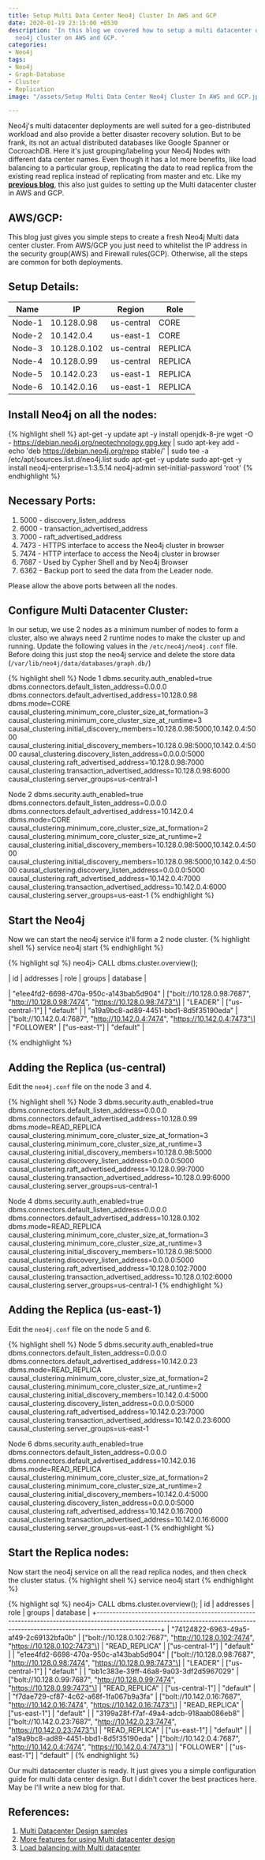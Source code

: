 ```yaml
---
title: Setup Multi Data Center Neo4j Cluster In AWS and GCP
date: 2020-01-19 23:15:00 +0530
description: 'In this blog we covered how to setup a multi datacenter or multi region
  neo4j cluster on AWS and GCP. '
categories:
- Neo4j
tags:
- Neo4j
- Graph-Database
- Cluster
- Replication
image: "/assets/Setup Multi Data Center Neo4j Cluster In AWS and GCP.jpg"

---
```

Neo4j's multi datacenter deployments are well suited for a geo-distributed workload and also provide a better disaster recovery solution. But to be frank, its not an actual distributed databases like Google Spanner or CocroachDB. Here it's just grouping/labeling your Neo4j Nodes with different data center names. Even though it has a lot more benefits, like load balancing to a particular group, replicating the data to read replica from the existing read replica instead of replicating from master and etc. Like my [**previous blog**](https://thedataguy.in/setup-neo4j-causal-cluster-on-gcp-and-aws/), this also just guides to setting up the Multi datacenter cluster in AWS and GCP.

## AWS/GCP:

This blog just gives you simple steps to create a fresh Neo4j Multi data center cluster. From AWS/GCP you just need to whitelist the IP address in the security group(AWS) and Firewall rules(GCP). Otherwise, all the steps are common for both deployments.

## Setup Details:

| Name | IP | Region | Role |
| --- | --- | --- | --- |
| Node-1 | 10.128.0.98 | us-central | CORE |
| Node-2 | 10.142.0.4 | us-east-1 | CORE |
| Node-3 | 10.128.0.102 | us-central | REPLICA |
| Node-4 | 10.128.0.99 | us-central | REPLICA |
| Node-5 | 10.142.0.23 | us-east-1 | REPLICA |
| Node-6 | 10.142.0.16 | us-east-1 | REPLICA |

## Install Neo4j on all the nodes:

{% highlight shell %}
apt-get -y update
apt -y install openjdk-8-jre
wget -O - https://debian.neo4j.org/neotechnology.gpg.key | sudo apt-key add -
echo 'deb https://debian.neo4j.org/repo stable/' | sudo tee -a /etc/apt/sources.list.d/neo4j.list
sudo apt-get -y update
sudo apt-get -y install neo4j-enterprise=1:3.5.14
neo4j-admin set-initial-password 'root'
{% endhighlight %}

## Necessary Ports:

1. 5000 - discovery_listen_address
2. 6000 - transaction_advertised_address
3. 7000 - raft_advertised_address
4. 7473 - HTTPS interface to access the Neo4j cluster in browser
5. 7474 - HTTP  interface to access the Neo4j cluster in browser
6. 7687 - Used by Cypher Shell and by Neo4j Browser
7. 6362 - Backup port to seed the data from the Leader node.

Please allow the above ports between all the nodes.

## Configure Multi Datacenter Cluster:

In our setup, we use 2 nodes as a minimum number of nodes to form a cluster, also we always need 2 runtime nodes to make the cluster up and running. Update the following values in the `/etc/neo4j/neo4j.conf` file. Before doing this just stop the neo4j service and delete the store data (`/var/lib/neo4j/data/databases/graph.db/`)

{% highlight shell %}
Node 1
dbms.security.auth_enabled=true
dbms.connectors.default_listen_address=0.0.0.0
dbms.connectors.default_advertised_address=10.128.0.98
dbms.mode=CORE
causal_clustering.minimum_core_cluster_size_at_formation=3
causal_clustering.minimum_core_cluster_size_at_runtime=3
causal_clustering.initial_discovery_members=10.128.0.98:5000,10.142.0.4:5000
causal_clustering.initial_discovery_members=10.128.0.98:5000,10.142.0.4:5000
causal_clustering.discovery_listen_address=0.0.0.0:5000
causal_clustering.raft_advertised_address=10.128.0.98:7000
causal_clustering.transaction_advertised_address=10.128.0.98:6000
causal_clustering.server_groups=us-central-1

Node 2
dbms.security.auth_enabled=true
dbms.connectors.default_listen_address=0.0.0.0
dbms.connectors.default_advertised_address=10.142.0.4
dbms.mode=CORE
causal_clustering.minimum_core_cluster_size_at_formation=2
causal_clustering.minimum_core_cluster_size_at_runtime=2
causal_clustering.initial_discovery_members=10.128.0.98:5000,10.142.0.4:5000
causal_clustering.initial_discovery_members=10.128.0.98:5000,10.142.0.4:5000
causal_clustering.discovery_listen_address=0.0.0.0:5000
causal_clustering.raft_advertised_address=10.142.0.4:7000
causal_clustering.transaction_advertised_address=10.142.0.4:6000
causal_clustering.server_groups=us-east-1
{% endhighlight %}

## Start the Neo4j

Now we can start the neo4j service it'll form a 2 node cluster.
{% highlight shell %}
service neo4j start
{% endhighlight %}

{% highlight sql %}
neo4j> CALL dbms.cluster.overview();

| id                                     | addresses                                                                          | role       | groups           | database  |

| "e1ee4fd2-6698-470a-950c-a143bab5d904" | \["bolt://10.128.0.98:7687", "http://10.128.0.98:7474", "https://10.128.0.98:7473"\] | "LEADER"   | \["us-central-1"\] | "default" |
| "a19a9bc8-ad89-4451-bbd1-8d5f35190eda" | \["bolt://10.142.0.4:7687", "http://10.142.0.4:7474", "https://10.142.0.4:7473"\]    | "FOLLOWER" | \["us-east-1"\]    | "default" |

{% endhighlight %}

## Adding the Replica (us-central)

Edit the `neo4j.conf` file on the node 3 and 4.

{% highlight shell %}
Node 3
dbms.security.auth_enabled=true
dbms.connectors.default_listen_address=0.0.0.0
dbms.connectors.default_advertised_address=10.128.0.99
dbms.mode=READ_REPLICA
causal_clustering.minimum_core_cluster_size_at_formation=3
causal_clustering.minimum_core_cluster_size_at_runtime=3
causal_clustering.initial_discovery_members=10.128.0.98:5000
causal_clustering.discovery_listen_address=0.0.0.0:5000
causal_clustering.raft_advertised_address=10.128.0.99:7000
causal_clustering.transaction_advertised_address=10.128.0.99:6000
causal_clustering.server_groups=us-central-1

Node 4
dbms.security.auth_enabled=true
dbms.connectors.default_listen_address=0.0.0.0
dbms.connectors.default_advertised_address=10.128.0.102
dbms.mode=READ_REPLICA
causal_clustering.minimum_core_cluster_size_at_formation=3
causal_clustering.minimum_core_cluster_size_at_runtime=3
causal_clustering.initial_discovery_members=10.128.0.98:5000
causal_clustering.discovery_listen_address=0.0.0.0:5000
causal_clustering.raft_advertised_address=10.128.0.102:7000
causal_clustering.transaction_advertised_address=10.128.0.102:6000
causal_clustering.server_groups=us-central-1
{% endhighlight %}

## Adding the Replica (us-east-1)

Edit the `neo4j.conf` file on the node 5 and 6.

{% highlight shell %}
Node 5
dbms.security.auth_enabled=true
dbms.connectors.default_listen_address=0.0.0.0
dbms.connectors.default_advertised_address=10.142.0.23
dbms.mode=READ_REPLICA
causal_clustering.minimum_core_cluster_size_at_formation=2
causal_clustering.minimum_core_cluster_size_at_runtime=2
causal_clustering.initial_discovery_members=10.142.0.4:5000
causal_clustering.discovery_listen_address=0.0.0.0:5000
causal_clustering.raft_advertised_address=10.142.0.23:7000
causal_clustering.transaction_advertised_address=10.142.0.23:6000
causal_clustering.server_groups=us-east-1

Node 6
dbms.security.auth_enabled=true
dbms.connectors.default_listen_address=0.0.0.0
dbms.connectors.default_advertised_address=10.142.0.16
dbms.mode=READ_REPLICA
causal_clustering.minimum_core_cluster_size_at_formation=2
causal_clustering.minimum_core_cluster_size_at_runtime=2
causal_clustering.initial_discovery_members=10.142.0.4:5000
causal_clustering.discovery_listen_address=0.0.0.0:5000
causal_clustering.raft_advertised_address=10.142.0.16:7000
causal_clustering.transaction_advertised_address=10.142.0.16:6000
causal_clustering.server_groups=us-east-1
{% endhighlight %}

## Start the Replica nodes:

Now start the neo4j service on all the read replica nodes, and then check the cluster status.
{% highlight shell %}
service neo4j start
{% endhighlight %}

{% highlight sql %}
neo4j> CALL dbms.cluster.overview();
| id                                     | addresses                                                                             | role           | groups           | database  |
\+--------------------------------------------------------------------------------------------------------------------------------------------------------------------------------+
| "74124822-6963-49a5-af49-2c69132bfa0b" | \["bolt://10.128.0.102:7687", "http://10.128.0.102:7474", "https://10.128.0.102:7473"\] | "READ_REPLICA" | \["us-central-1"\] | "default" |
| "e1ee4fd2-6698-470a-950c-a143bab5d904" | \["bolt://10.128.0.98:7687", "http://10.128.0.98:7474", "https://10.128.0.98:7473"\]    | "LEADER"       | \["us-central-1"\] | "default" |
| "bb1c383e-39ff-46a8-9a03-3df2d5967029" | \["bolt://10.128.0.99:7687", "http://10.128.0.99:7474", "https://10.128.0.99:7473"\]    | "READ_REPLICA" | \["us-central-1"\] | "default" |
| "f7dae729-cf87-4c62-a68f-1fa067b9a3fa" | \["bolt://10.142.0.16:7687", "http://10.142.0.16:7474", "https://10.142.0.16:7473"\]    | "READ_REPLICA" | \["us-east-1"\]    | "default" |
| "3199a28f-f7af-49a4-adcb-918aab086eb8" | \["bolt://10.142.0.23:7687", "http://10.142.0.23:7474", "https://10.142.0.23:7473"\]    | "READ_REPLICA" | \["us-east-1"\]    | "default" |
| "a19a9bc8-ad89-4451-bbd1-8d5f35190eda" | \["bolt://10.142.0.4:7687", "http://10.142.0.4:7474", "https://10.142.0.4:7473"\]       | "FOLLOWER"     | \["us-east-1"\]    | "default" |
{% endhighlight %}

Our multi datacenter cluster is ready. It just gives you a simple configuration guide for multi data center design. But I didn't cover the best practices here. May be I'll write a new blog for that.

## References:

1. [Multi Datacenter Design samples](https://neo4j.com/docs/operations-manual/3.5/clustering-advanced/multi-data-center/design/#multi-dc-core-server-deployment-scenarios)
2. [More features for using Multi datacenter design](https://neo4j.com/docs/operations-manual/3.5/clustering-advanced/multi-data-center/configuration/)
3. [Load balancing with Multi datacenter](https://neo4j.com/docs/operations-manual/3.5/clustering-advanced/multi-data-center/load-balancing/)